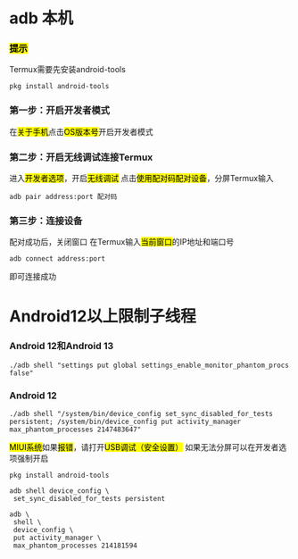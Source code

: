 # adb 本机

### <mark>提示</mark>

Termux需要先安装android-tools

```shell
pkg install android-tools
```

### 第一步：开启开发者模式

在<mark>关于手机</mark>点击<mark>OS版本号</mark>开启开发者模式

### 第二步：开启无线调试连接Termux

进入<mark>开发者选项</mark>，开启<mark>无线调试</mark>
点击<mark>使用配对码配对设备</mark>，分屏Termux输入

```shell
adb pair address:port 配对码
```

### 第三步：连接设备

配对成功后，关闭窗口
在Termux输入<mark>当前窗口</mark>的IP地址和端口号

```shell
adb connect address:port
```

即可连接成功

# Android12以上限制子线程

### Android 12和Android 13

```shell
./adb shell "settings put global settings_enable_monitor_phantom_procs false"
```

### Android 12

```shell
./adb shell "/system/bin/device_config set_sync_disabled_for_tests persistent; /system/bin/device_config put activity_manager max_phantom_processes 2147483647"
```

<mark>MIUI系统</mark>如果<mark>报错</mark>，请打开<mark>USB调试（安全设置）</mark>
如果无法分屏可以在开发者选项强制开启

```shell
pkg install android-tools
```

```shell
adb shell device_config \
 set_sync_disabled_for_tests persistent
```

```shell
adb \
 shell \
 device_config \
 put activity_manager \
 max_phantom_processes 214181594
```
